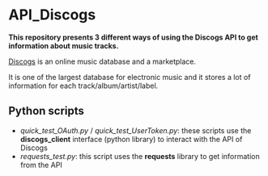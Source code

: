 # API_Discogs

**This repository presents 3 different ways of using the Discogs API to get information about music tracks.**

<a href="https://www.discogs.com">Discogs<a> is an online music database and a marketplace. 

It is one of the largest database for electronic music and it stores a lot of information for each track/album/artist/label.

## Python scripts
- *quick_test_OAuth.py* / *quick_test_UserToken.py*: these scripts use the **discogs_client** interface (python library) to interact with the API of Discogs
- *requests_test.py*: this script uses the **requests** library to get information from the API